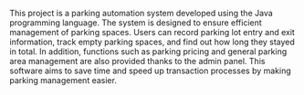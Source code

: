 This project is a parking automation system developed using the Java programming language. The system is designed to ensure efficient management of parking spaces. Users can record parking lot entry and exit information, track empty parking spaces, and find out how long they stayed in total. In addition, functions such as parking pricing and general parking area management are also provided thanks to the admin panel. This software aims to save time and speed up transaction processes by making parking management easier.
